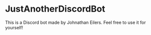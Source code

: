 # JustAnotherDiscordBot
This is a Discord bot made by Johnathan Eilers. Feel free to use it for yourself!
